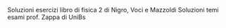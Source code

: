 Soluzioni esercizi libro di fisica 2 di Nigro, Voci e Mazzoldi
Soluzioni temi esami prof. Zappa di UniBs